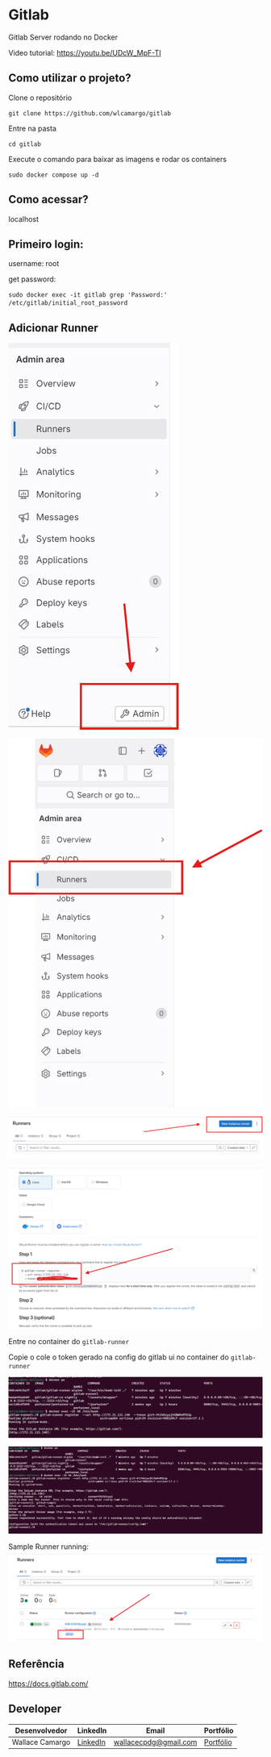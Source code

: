 # Gitlab
Gitlab Server rodando no Docker

Video tutorial: https://youtu.be/UDcW_MpF-TI

## Como utilizar o projeto?
Clone o repositório
```
git clone https://github.com/wlcamargo/gitlab
```
Entre na pasta
```
cd gitlab
```
Execute o comando para baixar as imagens e rodar os containers
```
sudo docker compose up -d
```

## Como acessar?
localhost

## Primeiro login:
username: root

get password:
```
sudo docker exec -it gitlab grep 'Password:' /etc/gitlab/initial_root_password
```

## Adicionar Runner

![image](assets/add-runner-step-1.png)

![image](assets/add-runner-step-2.png)

![image](assets/add-runner-step-3.png)

![image](assets/add-runner-step-4.png)

Entre no container do ```gitlab-runner```

Copie o cole o token gerado na config do gitlab ui no container do ```gitlab-runner```

![image](assets/add-runner-step-5.png)

![image](assets/add-runner-step-6.png)


Sample Runner running:
![image](assets/add-runner-step-7.png)

## Referência
https://docs.gitlab.com/

## Developer
| Desenvolvedor      | LinkedIn                                   | Email                        | Portfólio                              |
|--------------------|--------------------------------------------|------------------------------|----------------------------------------|
| Wallace Camargo    | [LinkedIn](https://www.linkedin.com/in/wallace-camargo-35b615171/) | wallacecpdg@gmail.com        | [Portfólio](https://wlcamargo.github.io/)   |